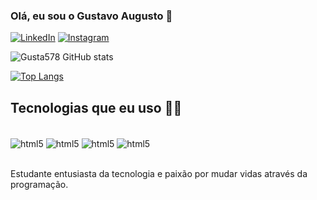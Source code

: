 
### Olá, eu sou o Gustavo Augusto 👋
[![LinkedIn](https://img.shields.io/badge/LinkedIn-0077B5?style=for-the-badge&logo=linkedin&logoColor=white)](https://www.linkedin.com/in/gustavo-augusto-de-aquino-vaz-38ba84212/)
[![Instagram](https://img.shields.io/badge/Instagram-E4405F?style=for-the-badge&logo=instagram&logoColor=white)](https://www.instagram.com/gustamc._/?next=%2F)

![Gusta578 GitHub stats](https://github-readme-stats.vercel.app/api?username=Gusta578&show_icons=true&theme=dracula)

[![Top Langs](https://github-readme-stats.vercel.app/api/top-langs/?username=Gusta578)](https://github.com/anuraghazra/github-readme-stats)

## Tecnologias que eu uso 👨‍💻
<div style="display: inline_block"><br/>
<img align="center" alt="html5" src="https://img.shields.io/badge/Python-3776AB?style=for-the-badge&logo=python&logoColor=white" />
<img align="center" alt="html5" src="https://img.shields.io/badge/HTML-239120?style=for-the-badge&logo=html5&logoColor=white" />
<img align="center" alt="html5" src="https://img.shields.io/badge/CSS-239120?&style=for-the-badge&logo=css3&logoColor=white" />
<img align="center" alt="html5" src="https://icons8.com.br/icon/3767/sql" />

  
</div><br/>

Estudante entusiasta da tecnologia e paixão por mudar vidas através da programação.

##

